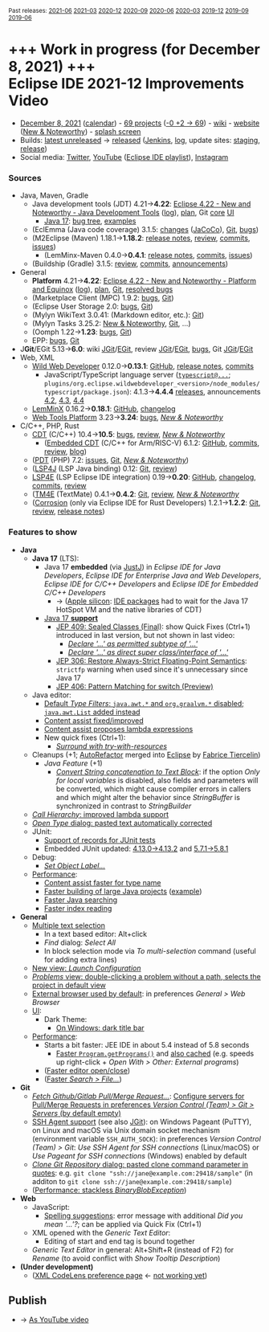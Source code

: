 <sup>Past releases:
[2021-06](https://github.com/howlger/Eclipse-IDE-improvements-videos/tree/2021-06)
[2021-03](https://github.com/howlger/Eclipse-IDE-improvements-videos/tree/2021-03)
[2020-12](https://github.com/howlger/Eclipse-IDE-improvements-videos/tree/2020-12)
[2020-09](https://github.com/howlger/Eclipse-IDE-improvements-videos/tree/2020-09)
[2020-06](https://github.com/howlger/Eclipse-IDE-improvements-videos/tree/2020-06)
[2020-03](https://github.com/howlger/Eclipse-IDE-improvements-videos/tree/2020-03)
[2019-12](https://github.com/howlger/Eclipse-IDE-improvements-videos/tree/2019-12)
[2019-09](https://github.com/howlger/Eclipse-IDE-improvements-videos/tree/2019-09)
[2019-06](https://github.com/howlger/Eclipse-IDE-improvements-videos/tree/2019-06)
</sup>

# +++ Work in progress (for December 8, 2021) +++<br> Eclipse IDE 2021-12 Improvements Video

* [December 8, 2021](https://www.google.com/calendar/event?eid=NzRlajUydW5qZTc0OGozNzdycjc3dXRxOTggZ2NoczdubTRudnBtODM3NDY5ZGRqOXRqbGtAZw&ctz=Europe/Berlin) ([calendar](https://calendar.google.com/calendar/embed?src=gchs7nm4nvpm837469ddj9tjlk@group.calendar.google.com&ctz=Europe/Berlin)) - [69 projects](https://projects.eclipse.org/releases/2021-12) ([-0 +2 → 69](projects_diff.txt)) - [wiki](https://wiki.eclipse.org/Category:SimRel-2021-12) - [website](https://eclipse.org/eclipseide/2021-12) ([New & Noteworthy](https://eclipse.org/eclipseide/2021-12/noteworthy)) - [splash screen](https://bugs.eclipse.org/bugs/show_bug.cgi?id=569333)
* Builds: [latest unreleased](https://download.eclipse.org/technology/epp/staging/) → [released](https://download.eclipse.org/technology/epp/downloads/release/2021-12/) ([Jenkins](https://ci.eclipse.org/packaging/job/simrel.epp-tycho-build), [log](https://git.eclipse.org/c/simrel/org.eclipse.simrel.build.git/log/), update sites: [staging](https://download.eclipse.org/staging/2021-12), [release](http://download.eclipse.org/releases/2021-12))
* Social media: [Twitter](http://twitter.com/EclipseJavaIDE), [YouTube](https://www.youtube.com/user/EclipseFdn) ([Eclipse IDE playlist](https://www.youtube.com/playlist?list=PLy7t4z5SYNaSNjL60ofpwVhfA7mOF3Pgk)), [Instagram](https://www.instagram.com/eclipsejavaide)


### Sources

* Java, Maven, Gradle
    * Java development tools (JDT) 4.21→**4.22**: [Eclipse 4.22 - New and Noteworthy - Java Development Tools](https://www.eclipse.org/eclipse/news/4.22/jdt.php) ([log](https://git.eclipse.org/c/www.eclipse.org/eclipse/news.git/log/)), [plan](https://www.eclipse.org/projects/project-plan.php?planurl=http://www.eclipse.org/eclipse/development/plans/eclipse_project_plan_4_22.xml#themes_and_priorities), Git [core](https://git.eclipse.org/c/jdt/eclipse.jdt.core.git/log/) [UI](https://git.eclipse.org/c/jdt/eclipse.jdt.ui.git/log/)
        * [Java 17](https://jdk.java.net/17/): [bug tree](https://bugs.eclipse.org/bugs/showdependencytree.cgi?id=570733&hide_resolved=0), [examples](https://wiki.eclipse.org/Java17/Examples)
    * (EclEmma (Java code coverage) 3.1.5: [changes](https://www.eclemma.org/changes.html) ([JaCoCo](https://www.jacoco.org/jacoco/trunk/doc/changes.html)), [Git](https://github.com/eclipse/eclemma/commits/master), [bugs](https://bugs.eclipse.org/bugs/buglist.cgi?product=Eclemma&query_format=advanced&order=changeddate%20DESC))
    * (M2Eclipse (Maven) 1.18.1→**1.18.2**: [release notes](https://github.com/eclipse-m2e/m2e-core/blob/master/RELEASE_NOTES.md#1182), [review](https://projects.eclipse.org/projects/technology.m2e/reviews/1.18.2-release-review), [commits](https://github.com/eclipse-m2e/m2e-core/compare/1.18.1...1.18.2), [issues](https://github.com/eclipse-m2e/m2e-core/issues?q=is%3Aissue+sort%3Aupdated-desc+is%3Aclosed))
        * (LemMinx-Maven 0.4.0→**0.4.1**: [release notes](https://github.com/eclipse/lemminx-maven/blob/master/RELEASE_NOTES.md#041), [commits](https://github.com/eclipse/lemminx-maven/compare/0.4.0...0.4.1), [issues](https://github.com/eclipse/lemminx-maven/issues?q=is%3Aissue+sort%3Aupdated-desc+is%3Aclosed))
    * (Buildship (Gradle) 3.1.5: [review](https://projects.eclipse.org/projects/tools.buildship/releases/3.1.5), [commits](https://github.com/eclipse/buildship/commits/master), [announcements](https://discuss.gradle.org/tag/buildship-release))
* General
    * **Platform** 4.21→**4.22**: [Eclipse 4.22 - New and Noteworthy - Platform and Equinox](https://www.eclipse.org/eclipse/news/4.22/platform.php) ([log](https://git.eclipse.org/c/www.eclipse.org/eclipse/news.git/log/)), [plan](https://www.eclipse.org/projects/project-plan.php?planurl=http://www.eclipse.org/eclipse/development/plans/eclipse_project_plan_4_22.xml#themes_and_priorities), [Git](https://git.eclipse.org/c/platform/eclipse.platform.ui.git/log/), [resolved bugs](https://bugs.eclipse.org/bugs/buglist.cgi?bug_status=RESOLVED&resolution=---&resolution=FIXED&product=JDT&query_format=advanced&order=changeddate%20DESC)
    * (Marketplace Client (MPC) 1.9.2: [bugs](https://bugs.eclipse.org/bugs/buglist.cgi?product=MPC&query_format=advanced&order=changeddate%20DESC), [Git](https://git.eclipse.org/c/mpc/org.eclipse.epp.mpc.git/log/))
    * (Eclipse User Storage 2.0: [bugs](https://bugs.eclipse.org/bugs/buglist.cgi?product=USSSDK&query_format=advanced&order=changeddate%20DESC), [Git](https://git.eclipse.org/c/usssdk/org.eclipse.usssdk.git/log/))
    * (Mylyn WikiText 3.0.41: (Markdown editor, etc.): [Git](https://git.eclipse.org/c/mylyn/org.eclipse.mylyn.docs.git/log/))
    * (Mylyn Tasks 3.25.2: [New & Noteworthy](https://www.eclipse.org/mylyn/new/), [Git](https://git.eclipse.org/c/mylyn/org.eclipse.mylyn.tasks.git/log/), ...)
    * (Oomph 1.22→**1.23**: [bugs](https://bugs.eclipse.org/bugs/buglist.cgi?product=Oomph&query_format=advanced&order=changeddate%20DESC), [Git](https://git.eclipse.org/c/oomph/org.eclipse.oomph.git/log/))
    * EPP: [bugs](https://bugs.eclipse.org/bugs/buglist.cgi?product=EPP&query_format=advanced&order=changeddate%20DESC), [Git](https://git.eclipse.org/c/epp/org.eclipse.epp.packages.git/log/)
* J**Git**/EGit 5.13→**6.0**: wiki [JGit](https://wiki.eclipse.org/JGit/New_and_Noteworthy/6.0)/[EGit](https://wiki.eclipse.org/EGit/New_and_Noteworthy/6.0), review [JGit](https://projects.eclipse.org/projects/technology.jgit/reviews/6.0.0-release-review)/[EGit](https://projects.eclipse.org/projects/technology.egit/reviews/6.0.0-release-review), [bugs](https://bugs.eclipse.org/bugs/buglist.cgi?product=EGit&product=JGit&query_format=advanced&order=changeddate%20DESC), Git [JGit](https://git.eclipse.org/c/jgit/jgit.git/log/)/[EGit](https://git.eclipse.org/c/egit/egit.git/log/)
* Web, XML
    * [Wild Web Developer](https://projects.eclipse.org/projects/tools.wildwebdeveloper) 0.12.0→**0.13.1**: [GitHub](https://github.com/eclipse/wildwebdeveloper), [release notes](https://github.com/eclipse/wildwebdeveloper/blob/master/RELEASE_NOTES.md#0131), [commits](https://github.com/eclipse/wildwebdeveloper/compare/0.12.0...0.13.1)
        * JavaScript/TypeScript language server ([`typescript@...`](https://github.com/eclipse/wildwebdeveloper/blob/master/org.eclipse.wildwebdeveloper/pom.xml); `plugins/org.eclipse.wildwebdeveloper_<version>/node_modules/typescript/package.json`): 4.1.3→**4.4.4** [releases](https://github.com/microsoft/TypeScript/releases), announcements [4.2](https://devblogs.microsoft.com/typescript/announcing-typescript-4-2), [4.3](https://devblogs.microsoft.com/typescript/announcing-typescript-4-3), [4.4](https://devblogs.microsoft.com/typescript/announcing-typescript-4-4)
    * [LemMinX](https://projects.eclipse.org/projects/technology.lemminx) 0.16.2→**0.18.1**: [GitHub](https://github.com/eclipse/lemminx), [changelog](https://github.com/eclipse/lemminx/blob/master/CHANGELOG.md#change-log)
    * [Web Tools Platform](https://projects.eclipse.org/projects/webtools) 3.23→**3.24**: [bugs](https://bugs.eclipse.org/bugs/report.cgi?x_axis_field=bug_status&y_axis_field=product&query_format=report-table&classification=WebTools&target_milestone=3.24&format=table&action=wrap), [_New & Noteworthy_](https://www.eclipse.org/webtools/releases/3.24/NewAndNoteworthy/)
* C/C++, PHP, Rust
    * [CDT](https://projects.eclipse.org/projects/tools.cdt) (C/C++) 10.4→**10.5**: [bugs](https://bugs.eclipse.org/bugs/buglist.cgi?product=CDT&query_format=advanced&order=changeddate%20DESC), [review](https://projects.eclipse.org/projects/tools.cdt/reviews/10.5.0-release-review), [_New & Noteworthy_](https://wiki.eclipse.org/CDT/User/NewIn105)
        * ([Embedded CDT](https://projects.eclipse.org/projects/iot.embed-cdt) (C/C++ for Arm/RISC-V) 6.1.2: [GitHub](https://github.com/eclipse-embed-cdt/eclipse-plugins), [commits](https://github.com/eclipse-embed-cdt/eclipse-plugins/compare/v6.0.0...v6.1.2-202102181132), [review](https://projects.eclipse.org/projects/iot.embed-cdt/reviews/6.1.2-release-review), [blog](https://gnu-mcu-eclipse.github.io/blog/))
    * ([PDT](https://projects.eclipse.org/projects/tools.pdt) (PHP) 7.2: [issues](https://github.com/eclipse/pdt/issues?q=is%3Aissue+sort%3Aupdated-asc), [Git](https://github.com/eclipse/pdt/commits/master), [_New & Noteworthy_](https://wiki.eclipse.org/PDT/NewIn72))
    * ([LSP4J](https://projects.eclipse.org/projects/technology.lsp4j) (LSP Java binding) 0.12: [Git](https://github.com/eclipse/lsp4j/commits/master), [review](https://projects.eclipse.org/projects/technology.lsp4j))
    * [LSP4E](https://projects.eclipse.org/projects/technology.lsp4e) (LSP Eclipse IDE integration) 0.19→**0.20**: [GitHub](https://github.com/eclipse/lsp4e), [changelog](https://github.com/eclipse/lsp4e/blob/master/CHANGELOG.md#0200), [commits](https://github.com/eclipse/lsp4e/compare/0.19.0...0.20.0), [review](https://projects.eclipse.org/projects/technology.lsp4e/reviews/0.20.0-release-review)
    * ([TM4E](https://projects.eclipse.org/projects/technology.tm4e) (TextMate) 0.4.1→**0.4.2**: [Git](https://github.com/eclipse/tm4e/commits/master), [review](https://projects.eclipse.org/projects/technology.tm4e/reviews/0.4.2-release-review), [_New & Noteworthy_](https://github.com/eclipse/tm4e/blob/master/RELEASE_NOTES.md#042)
    * ([Corrosion](https://github.com/eclipse/corrosion) (only via Eclipse IDE for Rust Developers) 1.2.1→**1.2.2**: [Git](https://github.com/eclipse/corrosion/commits/master), [review](https://projects.eclipse.org/projects/tools.corrosion/reviews/1.2.2-release-review), [release notes](https://github.com/eclipse/corrosion/blob/master/RELEASE_NOTES.md))


### Features to show

* **Java**
    * **Java 17** (LTS):
        * Java 17 **embedded** (via [JustJ](https://eclipse.org/justj)) in _Eclipse IDE for Java Developers_, _Eclipse IDE for Enterprise Java and Web Developers_, _Eclipse IDE for C/C++ Developers_ and _Eclipse IDE for Embedded C/C++ Developers_
            * → ([Apple silicon](https://bugs.eclipse.org/bugs/show_bug.cgi?id=565690): [IDE packages](https://bugs.eclipse.org/bugs/show_bug.cgi?id=575680) had to wait for the Java 17 HotSpot VM and the native libraries of CDT)
        * [Java 17 **support**](https://www.eclipse.org/eclipse/news/4.22/jdt.php#Java_17)
            * [JEP 409: Sealed Classes (Final)](https://openjdk.java.net/jeps/409): show Quick Fixes (Ctrl+1) introduced in last version, but not shown in last video:
                * [_Declare '...' as permitted subtype of '...'_](https://www.eclipse.org/eclipse/news/4.21/jdt.php#add-to-permitted-types)
                * [_Declare '...' as direct super class/interface of '...'_](https://www.eclipse.org/eclipse/news/4.21/jdt.php#declare-as-super-interface)
            * [JEP 306: Restore Always-Strict Floating-Point Semantics](https://openjdk.java.net/jeps/306): `strictfp` warning when used since it's unnecessary since Java 17
            * [JEP 406: Pattern Matching for switch (Preview)](https://openjdk.java.net/jeps/406)
    * Java editor:
        * [Default _Type Filters_: `java.awt.*` and `org.graalvm.*` disabled; `java.awt.List` added instead](https://bugs.eclipse.org/bugs/show_bug.cgi?id=576549)
        * [Content assist fixed/improved](https://bugs.eclipse.org/bugs/show_bug.cgi?id=575919)
        * [Content assist proposes lambda expressions](https://bugs.eclipse.org/bugs/show_bug.cgi?id=443091)
        * New quick fixes (Ctrl+1):
            * [_Surround with try-with-resources_](https://www.eclipse.org/eclipse/news/4.22/jdt.php#surround-with-try-with-resources-quickfix)
    * Cleanups (+1; [AutoRefactor](https://github.com/JnRouvignac/AutoRefactor) merged into [Eclipse](https://bugs.eclipse.org/bugs/buglist.cgi?classification=Eclipse%20Project&product=JDT&query_format=advanced&short_desc=AutoRefactor&short_desc_type=allwordssubstr) by [Fabrice Tiercelin](https://projects.eclipse.org/projects/eclipse.jdt/elections/election-fabrice-tiercelin-committer-eclipse-java-development-tools-jdt))
        * _Java Feature_ (+1)
            * [_Convert String concatenation to Text Block_](https://www.eclipse.org/eclipse/news/4.22/jdt.php#strconcat-to-textblock): if the option _Only for local variables_ is disabled, also fields and parameters will be converted, which might cause compiler errors in callers and which might alter the behavior since _StringBuffer_ is synchronized in contrast to _StringBuilder_
    * [_Call Hierarchy_: improved lambda support](https://www.eclipse.org/eclipse/news/4.22/jdt.php#CallHierarchy)
    * [_Open Type_ dialog: pasted text automatically corrected](https://www.eclipse.org/eclipse/news/4.22/jdt.php#OpenTypeSelectionDialog)
    * JUnit:
        * [Support of records for JUnit tests](https://www.eclipse.org/eclipse/news/4.22/jdt.php#junit-record)
        * Embedded JUnit updated: [4.13.0→4.13.2](https://www.eclipse.org/eclipse/news/4.22/jdt.php#junit-4.13.2) and [5.7.1→5.8.1](https://www.eclipse.org/eclipse/news/4.22/jdt.php#junit-5.8.1)
    * Debug:
        * [_Set Object Label..._](https://www.eclipse.org/eclipse/news/4.22/jdt.php#label-objects)
    * [Performance](https://bugs.eclipse.org/bugs/buglist.cgi?classification=Eclipse%20Project&product=JDT&product=PDE&query_format=advanced&short_desc=performance&short_desc_type=allwordssubstr&target_milestone=4.22&target_milestone=4.22%20M1&target_milestone=4.22%20M2&target_milestone=4.22%20M3&target_milestone=4.22%20RC1&target_milestone=4.22%20RC2):
        * [Content assist faster for type name](https://bugs.eclipse.org/bugs/show_bug.cgi?id=575562)
        * [Faster building of large Java projects](https://bugs.eclipse.org/bugs/show_bug.cgi?id=575733) ([example](https://bugs.eclipse.org/bugs/show_bug.cgi?id=575733#c14))
        * [Faster Java searching](https://bugs.eclipse.org/bugs/show_bug.cgi?id=576601)
        * [Faster index reading](https://bugs.eclipse.org/bugs/show_bug.cgi?id=574464)
* **General**
    * [Multiple text selection](https://www.eclipse.org/eclipse/news/4.22/platform.php#multi-selection)
        * In a text based editor: Alt+click
        * _Find_ dialog: _Select All_
        * In block selection mode via _To multi-selection_ command (useful for adding extra lines)
    * [New view: _Launch Configuration_](https://www.eclipse.org/eclipse/news/4.22/platform.php#launch-config-view)
    * [_Problems_ view: double-clicking a problem without a path, selects the project in default view](https://www.eclipse.org/eclipse/news/4.22/platform.php#defaultShowIn)
    * [External browser used by default](https://www.eclipse.org/eclipse/news/4.22/platform.php#external-browser-default): in preferences _General > Web Browser_
    * [UI](https://bugs.eclipse.org/bugs/showdependencytree.cgi?id=575807&hide_resolved=0):
        * Dark Theme:
            * [On Windows: dark title bar](https://www.eclipse.org/eclipse/news/4.22/platform.php#win32-dark-titlebar-css)
    * [Performance](https://bugs.eclipse.org/bugs/buglist.cgi?classification=Eclipse%20Project&product=e4&product=Equinox&product=Incubator&product=Platform&query_format=advanced&short_desc=performance&short_desc_type=allwordssubstr&target_milestone=4.22&target_milestone=4.22%20M1&target_milestone=4.22%20M2&target_milestone=4.22%20M3&target_milestone=4.22%20RC1&target_milestone=4.22%20RC2):
        * Starts a bit faster: JEE IDE in about 5.4 instead of 5.8 seconds
            * [Faster `Program.getPrograms()`](https://bugs.eclipse.org/bugs/show_bug.cgi?id=574639) and [also cached](https://bugs.eclipse.org/bugs/show_bug.cgi?id=575569) (e.g. speeds up right-click + _Open With > Other: External programs_)
        * ([Faster editor open/close](https://bugs.eclipse.org/bugs/show_bug.cgi?id=576333))
        * ([Faster _Search > File..._](https://bugs.eclipse.org/bugs/show_bug.cgi?id=575893))
* **Git**
    * [_Fetch Github/Gitlab Pull/Merge Request..._](https://wiki.eclipse.org/EGit/New_and_Noteworthy/6.0#Fetching_Pull_Requests): [Configure servers for Pull/Merge Requests in preferences _Version Control (Team) > Git > Servers_ (by default empty)](https://wiki.eclipse.org/EGit/New_and_Noteworthy/6.0#Configuring_Hosts_for_Pull_Requests)
    * [SSH Agent support](https://wiki.eclipse.org/EGit/New_and_Noteworthy/6.0#SSH_Agent) (see also [JGit](https://wiki.eclipse.org/JGit/New_and_Noteworthy/6.0#SSH_Agent_Support)): on Windows Pageant (PuTTY), on Linux and macOS via Unix domain socket mechanism (environment variable `SSH_AUTH_SOCK`): in preferences _Version Control (Team) > Git_: _Use SSH Agent for SSH connections_ (Linux/macOS) or _Use Pageant for SSH connections_ (Windows) enabled by default
    * [_Clone Git Repository_ dialog: pasted clone command parameter in quotes](https://bugs.eclipse.org/bugs/show_bug.cgi?id=566305): e.g. `git clone "ssh://jane@example.com:29418/sample"` (in additon to `git clone ssh://jane@example.com:29418/sample`)
    * ([Performance: stackless _BinaryBlobException_](https://git.eclipse.org/c/jgit/jgit.git/commit/?id=ee28780bf2dfe8574905835d43b5bb0738ad81ad))
* **Web**
    * JavaScript:
        * [Spelling suggestions](https://devblogs.microsoft.com/typescript/announcing-typescript-4-4/#spelling-corrections-js): error message with additional _Did you mean '...'?_; can be applied via Quick Fix (Ctrl+1)
    * XML opened with the _Generic Text Editor_:
        * Editing of start and end tag is bound together
    * _Generic Text Editor_ in general: Alt+Shift+R (instead of F2) for _Rename_ (to avoid conflict with _Show Tooltip Description_)
* **(Under development)**
    * ([XML CodeLens preference page](https://github.com/eclipse/wildwebdeveloper/issues/636) ← [not working yet](https://github.com/eclipse/wildwebdeveloper/issues/644))

## Publish
* → [As YouTube video](https://www.youtube.com/playlist?list=PLnh_8hTD4yvnhXSttuewEKgKkmlIj_ND-)
